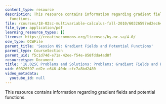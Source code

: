 ```yaml
---
content_type: resource
description: This resource contains information regarding gradient fields and potential
  functions.
file: /courses/18-02sc-multivariable-calculus-fall-2010/60326597ed2ec64640dccfc7a8bd2480_MIT18_02SC_pb_89_comb.pdf
file_type: application/pdf
learning_resource_types: []
license: https://creativecommons.org/licenses/by-nc-sa/4.0/
ocw_type: OCWFile
parent_title: 'Session 89: Gradient Fields and Potential Functions'
parent_type: CourseSection
parent_uid: f5c1d74d-e71a-42ee-f54e-858fdda4ad8f
resourcetype: Document
title: '18.02SC Problems and Solutions: Problems: Gradient Fields and Potential Functions'
uid: 60326597-ed2e-c646-40dc-cfc7a8bd2480
video_metadata:
  youtube_id: null
---
```

This resource contains information regarding gradient fields and potential functions.